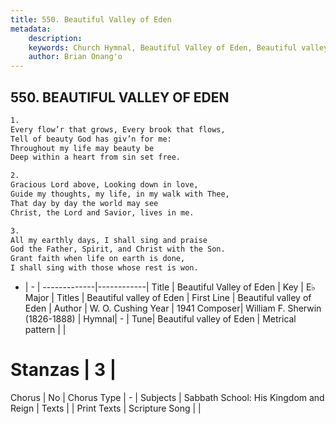 ```yaml
---
title: 550. Beautiful Valley of Eden
metadata:
    description: 
    keywords: Church Hymnal, Beautiful Valley of Eden, Beautiful valley of Eden , Beautiful valley of Eden
    author: Brian Onang'o
---
```



## 550. BEAUTIFUL VALLEY OF EDEN

```txt
1.
Every flow’r that grows, Every brook that flows,
Tell of beauty God has giv’n for me:
Throughout my life may beauty be
Deep within a heart from sin set free.

2.
Gracious Lord above, Looking down in love,
Guide my thoughts, my life, in my walk with Thee,
That day by day the world may see
Christ, the Lord and Savior, lives in me.

3.
All my earthly days, I shall sing and praise
God the Father, Spirit, and Christ with the Son.
Grant faith when life on earth is done,
I shall sing with those whose rest is won.
```

- |   -  |
-------------|------------|
Title | Beautiful Valley of Eden |
Key | E♭ Major |
Titles | Beautiful valley of Eden |
First Line | Beautiful valley of Eden  |
Author | W. O. Cushing
Year | 1941
Composer| William F. Sherwin (1826-1888) |
Hymnal|  - |
Tune| Beautiful valley of Eden |
Metrical pattern | |
# Stanzas | 3 |
Chorus | No |
Chorus Type | - |
Subjects | Sabbath School: His Kingdom and Reign |
Texts |  |
Print Texts | 
Scripture Song |  |
  
